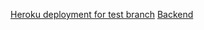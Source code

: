 [Heroku deployment for test branch](https://seirp-project4.herokuapp.com/user/admin)
[Backend](https://github.com/elikyaB/seirp-project4-backend)

